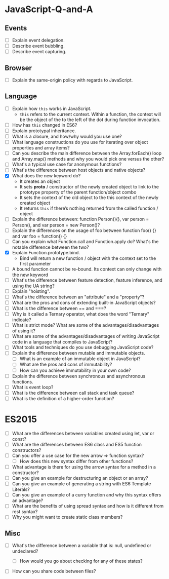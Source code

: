 # JavaScript-Q-and-A

## Events
- [ ] Explain event delegation.
- [ ] Describe event bubbling.
- [ ] Describe event capturing.

## Browser
- [ ] Explain the same-origin policy with regards to JavaScript.

## Language
- [ ] Explain how `this` works in JavaScript.
  * `this` refers to the current context. Within a function, the context will be the object of the to the left of the dot during function invocation.
- [ ] How has `this` changed in ES6?
- [ ] Explain prototypal inheritance.
- [ ] What is a closure, and how/why would you use one?
- [ ] What language constructions do you use for iterating over object properties and array items?
- [ ] Can you describe the main difference between the Array.forEach() loop and Array.map() methods and why you would pick one versus the other?
- [ ] What's a typical use case for anonymous functions?
- [ ] What's the difference between host objects and native objects?
- [x] What does the new keyword do?
  * It creates an object
  * It sets __proto__ / constructor of the newly created object to link to the prototype property of the parent function/object combo
  * It sets the context of the old object to the this context of the newly created object
  * It returns `this` if there’s nothing returned from the called function / object
- [ ] Explain the difference between: function Person(){}, var person = Person(), and var person = new Person()?
- [ ] Explain the differences on the usage of foo between function foo() {} and var foo = function() {}
- [ ] Can you explain what Function.call and Function.apply do? What's the notable difference between the two?
- [x] Explain Function.prototype.bind.
  * Bind will return a new function / object with the context set to the first parameter
- [ ] A bound function cannot be re-bound. Its context can only change with the new keyword
- [ ] What's the difference between feature detection, feature inference, and using the UA string?
- [ ] Explain "hoisting".
- [ ] What's the difference between an "attribute" and a "property"?
- [ ] What are the pros and cons of extending built-in JavaScript objects?
- [ ] What is the difference between == and ===?
- [ ] Why is it called a Ternary operator, what does the word "Ternary" indicate?
- [ ] What is strict mode? What are some of the advantages/disadvantages of using it?
- [ ] What are some of the advantages/disadvantages of writing JavaScript code in a language that compiles to JavaScript?
- [ ] What tools and techniques do you use debugging JavaScript code?
- [ ] Explain the difference between mutable and immutable objects.
  - [ ] What is an example of an immutable object in JavaScript?
  - [ ] What are the pros and cons of immutability?
  - [ ] How can you achieve immutability in your own code?
- [ ] Explain the difference between synchronous and asynchronous functions.
- [ ] What is event loop?
- [ ] What is the difference between call stack and task queue?
- [ ] What is the definition of a higher-order function?

# ES2015
- [ ] What are the differences between variables created using let, var or const?
- [ ] What are the differences between ES6 class and ES5 function constructors?
- [ ] Can you offer a use case for the new arrow => function syntax?
  - [ ] How does this new syntax differ from other functions?
- [ ] What advantage is there for using the arrow syntax for a method in a constructor?
- [ ] Can you give an example for destructuring an object or an array?
- [ ] Can you give an example of generating a string with ES6 Template Literals?
- [ ] Can you give an example of a curry function and why this syntax offers an advantage?
- [ ] What are the benefits of using spread syntax and how is it different from rest syntax?
- [ ] Why you might want to create static class members?

## Misc
- [ ] What's the difference between a variable that is: null, undefined or undeclared?
  - [ ] How would you go about checking for any of these states?
- [ ] How can you share code between files?

